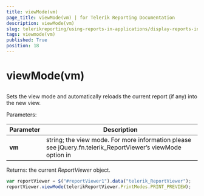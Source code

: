 ```yaml
---
title: viewMode(vm)
page_title: viewMode(vm) | for Telerik Reporting Documentation
description: viewMode(vm)
slug: telerikreporting/using-reports-in-applications/display-reports-in-applications/web-application/html5-report-viewer/api-reference/reportviewer/methods/viewmode(vm)
tags: viewmode(vm)
published: True
position: 18
---
```


# viewMode(vm)



## 

Sets the view mode and automatically reloads the current report (if any) into the new view.

Parameters:


| Parameter | Description |
| ------ | ------ |
| __vm__ |string; the view mode. For more information please see jQuery.fn.telerik_ReportViewer’s viewMode option in [](c578f366-93da-4dd1-8972-6efbc5a1790b#Options)|




Returns: the current *ReportViewer*  object.         

	
````js
var reportViewer = $("#reportViewer1").data("telerik_ReportViewer");
reportViewer.viewMode(telerikReportViewer.PrintModes.PRINT_PREVIEW);
````

